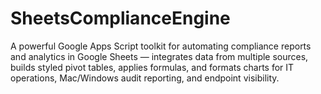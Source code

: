 # SheetsComplianceEngine
A powerful Google Apps Script toolkit for automating compliance reports and analytics in Google Sheets — integrates data from multiple sources, builds styled pivot tables, applies formulas, and formats charts for IT operations, Mac/Windows audit reporting, and endpoint visibility.
